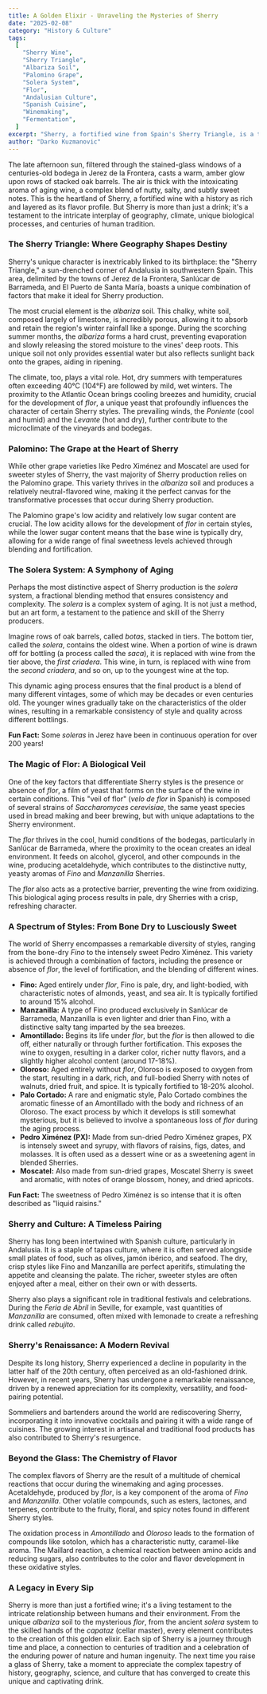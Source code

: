 ```yaml
---
title: A Golden Elixir - Unraveling the Mysteries of Sherry
date: "2025-02-08"
category: "History & Culture"
tags:
  [
    "Sherry Wine",
    "Sherry Triangle",
    "Albariza Soil",
    "Palomino Grape",
    "Solera System",
    "Flor",
    "Andalusian Culture",
    "Spanish Cuisine",
    "Winemaking",
    "Fermentation",
  ]
excerpt: "Sherry, a fortified wine from Spain's Sherry Triangle, is a testament to the region's geography, climate, unique yeast, and centuries-old tradition. Its complex flavors and aging process, influenced by the _albariza_ soil, _flor_, and _solera_ system, have made it a staple of Spanish culture and a prized drink worldwide."
author: "Darko Kuzmanovic"
---
```


The late afternoon sun, filtered through the stained-glass windows of a centuries-old bodega in Jerez de la Frontera, casts a warm, amber glow upon rows of stacked oak barrels. The air is thick with the intoxicating aroma of aging wine, a complex blend of nutty, salty, and subtly sweet notes. This is the heartland of Sherry, a fortified wine with a history as rich and layered as its flavor profile. But Sherry is more than just a drink; it's a testament to the intricate interplay of geography, climate, unique biological processes, and centuries of human tradition.

### The Sherry Triangle: Where Geography Shapes Destiny

Sherry's unique character is inextricably linked to its birthplace: the "Sherry Triangle," a sun-drenched corner of Andalusia in southwestern Spain. This area, delimited by the towns of Jerez de la Frontera, Sanlúcar de Barrameda, and El Puerto de Santa María, boasts a unique combination of factors that make it ideal for Sherry production.

The most crucial element is the _albariza_ soil. This chalky, white soil, composed largely of limestone, is incredibly porous, allowing it to absorb and retain the region's winter rainfall like a sponge. During the scorching summer months, the _albariza_ forms a hard crust, preventing evaporation and slowly releasing the stored moisture to the vines' deep roots. This unique soil not only provides essential water but also reflects sunlight back onto the grapes, aiding in ripening.

The climate, too, plays a vital role. Hot, dry summers with temperatures often exceeding 40°C (104°F) are followed by mild, wet winters. The proximity to the Atlantic Ocean brings cooling breezes and humidity, crucial for the development of _flor_, a unique yeast that profoundly influences the character of certain Sherry styles. The prevailing winds, the _Poniente_ (cool and humid) and the _Levante_ (hot and dry), further contribute to the microclimate of the vineyards and bodegas.

### Palomino: The Grape at the Heart of Sherry

While other grape varieties like Pedro Ximénez and Moscatel are used for sweeter styles of Sherry, the vast majority of Sherry production relies on the Palomino grape. This variety thrives in the _albariza_ soil and produces a relatively neutral-flavored wine, making it the perfect canvas for the transformative processes that occur during Sherry production.

The Palomino grape's low acidity and relatively low sugar content are crucial. The low acidity allows for the development of _flor_ in certain styles, while the lower sugar content means that the base wine is typically dry, allowing for a wide range of final sweetness levels achieved through blending and fortification.

### The Solera System: A Symphony of Aging

Perhaps the most distinctive aspect of Sherry production is the _solera_ system, a fractional blending method that ensures consistency and complexity. The _solera_ is a complex system of aging. It is not just a method, but an art form, a testament to the patience and skill of the Sherry producers.

Imagine rows of oak barrels, called _botas_, stacked in tiers. The bottom tier, called the _solera_, contains the oldest wine. When a portion of wine is drawn off for bottling (a process called the _saca_), it is replaced with wine from the tier above, the _first criadera_. This wine, in turn, is replaced with wine from the _second criadera_, and so on, up to the youngest wine at the top.

This dynamic aging process ensures that the final product is a blend of many different vintages, some of which may be decades or even centuries old. The younger wines gradually take on the characteristics of the older wines, resulting in a remarkable consistency of style and quality across different bottlings.

**Fun Fact:** Some _soleras_ in Jerez have been in continuous operation for over 200 years!

### The Magic of Flor: A Biological Veil

One of the key factors that differentiate Sherry styles is the presence or absence of _flor_, a film of yeast that forms on the surface of the wine in certain conditions. This "veil of flor" (_velo de flor_ in Spanish) is composed of several strains of _Saccharomyces cerevisiae_, the same yeast species used in bread making and beer brewing, but with unique adaptations to the Sherry environment.

The _flor_ thrives in the cool, humid conditions of the bodegas, particularly in Sanlúcar de Barrameda, where the proximity to the ocean creates an ideal environment. It feeds on alcohol, glycerol, and other compounds in the wine, producing acetaldehyde, which contributes to the distinctive nutty, yeasty aromas of _Fino_ and _Manzanilla_ Sherries.

The _flor_ also acts as a protective barrier, preventing the wine from oxidizing. This biological aging process results in pale, dry Sherries with a crisp, refreshing character.

### A Spectrum of Styles: From Bone Dry to Lusciously Sweet

The world of Sherry encompasses a remarkable diversity of styles, ranging from the bone-dry _Fino_ to the intensely sweet Pedro Ximénez. This variety is achieved through a combination of factors, including the presence or absence of _flor_, the level of fortification, and the blending of different wines.

- **Fino:** Aged entirely under _flor_, Fino is pale, dry, and light-bodied, with characteristic notes of almonds, yeast, and sea air. It is typically fortified to around 15% alcohol.
- **Manzanilla:** A type of Fino produced exclusively in Sanlúcar de Barrameda, Manzanilla is even lighter and drier than Fino, with a distinctive salty tang imparted by the sea breezes.
- **Amontillado:** Begins its life under _flor_, but the _flor_ is then allowed to die off, either naturally or through further fortification. This exposes the wine to oxygen, resulting in a darker color, richer nutty flavors, and a slightly higher alcohol content (around 17-18%).
- **Oloroso:** Aged entirely without _flor_, Oloroso is exposed to oxygen from the start, resulting in a dark, rich, and full-bodied Sherry with notes of walnuts, dried fruit, and spice. It is typically fortified to 18-20% alcohol.
- **Palo Cortado:** A rare and enigmatic style, Palo Cortado combines the aromatic finesse of an Amontillado with the body and richness of an Oloroso. The exact process by which it develops is still somewhat mysterious, but it is believed to involve a spontaneous loss of _flor_ during the aging process.
- **Pedro Ximénez (PX):** Made from sun-dried Pedro Ximénez grapes, PX is intensely sweet and syrupy, with flavors of raisins, figs, dates, and molasses. It is often used as a dessert wine or as a sweetening agent in blended Sherries.
- **Moscatel:** Also made from sun-dried grapes, Moscatel Sherry is sweet and aromatic, with notes of orange blossom, honey, and dried apricots.

**Fun Fact:** The sweetness of Pedro Ximénez is so intense that it is often described as "liquid raisins."

### Sherry and Culture: A Timeless Pairing

Sherry has long been intertwined with Spanish culture, particularly in Andalusia. It is a staple of tapas culture, where it is often served alongside small plates of food, such as olives, jamón ibérico, and seafood. The dry, crisp styles like Fino and Manzanilla are perfect aperitifs, stimulating the appetite and cleansing the palate. The richer, sweeter styles are often enjoyed after a meal, either on their own or with desserts.

Sherry also plays a significant role in traditional festivals and celebrations. During the _Feria de Abril_ in Seville, for example, vast quantities of _Manzanilla_ are consumed, often mixed with lemonade to create a refreshing drink called _rebujito_.

### Sherry's Renaissance: A Modern Revival

Despite its long history, Sherry experienced a decline in popularity in the latter half of the 20th century, often perceived as an old-fashioned drink. However, in recent years, Sherry has undergone a remarkable renaissance, driven by a renewed appreciation for its complexity, versatility, and food-pairing potential.

Sommeliers and bartenders around the world are rediscovering Sherry, incorporating it into innovative cocktails and pairing it with a wide range of cuisines. The growing interest in artisanal and traditional food products has also contributed to Sherry's resurgence.

### Beyond the Glass: The Chemistry of Flavor

The complex flavors of Sherry are the result of a multitude of chemical reactions that occur during the winemaking and aging processes. Acetaldehyde, produced by _flor_, is a key component of the aroma of _Fino_ and _Manzanilla_. Other volatile compounds, such as esters, lactones, and terpenes, contribute to the fruity, floral, and spicy notes found in different Sherry styles.

The oxidation process in _Amontillado_ and _Oloroso_ leads to the formation of compounds like sotolon, which has a characteristic nutty, caramel-like aroma. The Maillard reaction, a chemical reaction between amino acids and reducing sugars, also contributes to the color and flavor development in these oxidative styles.

### A Legacy in Every Sip

Sherry is more than just a fortified wine; it's a living testament to the intricate relationship between humans and their environment. From the unique _albariza_ soil to the mysterious _flor_, from the ancient _solera_ system to the skilled hands of the _capataz_ (cellar master), every element contributes to the creation of this golden elixir. Each sip of Sherry is a journey through time and place, a connection to centuries of tradition and a celebration of the enduring power of nature and human ingenuity. The next time you raise a glass of Sherry, take a moment to appreciate the complex tapestry of history, geography, science, and culture that has converged to create this unique and captivating drink.
